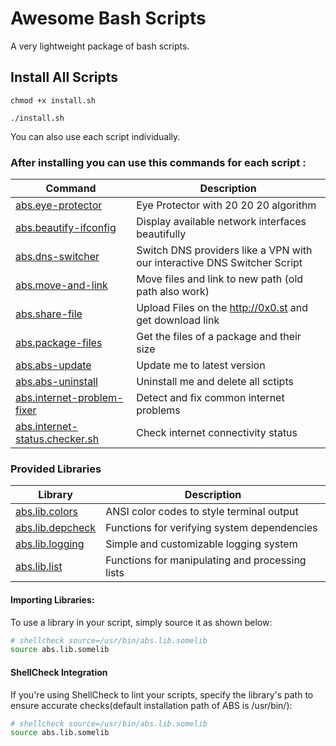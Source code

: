 # Awesome Bash Scripts

A very lightweight package of bash scripts.

## Install All Scripts

```
chmod +x install.sh
```

```
./install.sh
```

You can also use each script individually.

### After installing you can use this commands for each script :

| Command                                                             | Description                                                              |
| ------------------------------------------------------------------- | ------------------------------------------------------------------------ |
| [abs.eye-protector](<Scripts/Eye Protector>)                        | Eye Protector with 20 20 20 algorithm                                    |
| [abs.beautify-ifconfig](<Scripts/Beautify Ifconfig>)                | Display available network interfaces beautifully                         |
| [abs.dns-switcher](<Scripts/DNS Switcher>)                          | Switch DNS providers like a VPN with our interactive DNS Switcher Script |
| [abs.move-and-link](<Scripts/Move And Link>)                        | Move files and link to new path (old path also work)                     |
| [abs.share-file](<Scripts/Share File>)                              | Upload Files on the http://0x0.st and get download link                  |
| [abs.package-files](<Scripts/Package Files>)                        | Get the files of a package and their size                                |
| [abs.abs-update](<Scripts/ABS Update>)                              | Update me to latest version                                              |
| [abs.abs-uninstall](<Scripts/ABS Uninstall>)                        | Uninstall me and delete all sctipts                                      |
| [abs.internet-problem-fixer](<Scripts/Internet Problem Fixer>)      | Detect and fix common internet problems                                  |
| [abs.internet-status.checker.sh](<Scripts/Internet Status Checker>) | Check internet connectivity status                                       |
### Provided Libraries
| Library                                  | Description                                     |
| ---------------------------------------- | ----------------------------------------------- |
| [abs.lib.colors](<Libraries/colors>)     | ANSI color codes to style terminal output       |
| [abs.lib.depcheck](<Libraries/depcheck>) | Functions for verifying system dependencies     |
| [abs.lib.logging](<Libraries/logging>)   | Simple and customizable logging system          |
| [abs.lib.list](<Libraries/list>)         | Functions for manipulating and processing lists |
#### Importing Libraries:

To use a library in your script, simply source it as shown below:
```bash
# shellcheck source=/usr/bin/abs.lib.somelib
source abs.lib.somelib
```
#### ShellCheck Integration

If you're using ShellCheck to lint your scripts, specify the library's path to ensure accurate checks(default installation path of ABS is /usr/bin/):
```bash
# shellcheck source=/usr/bin/abs.lib.somelib
source abs.lib.somelib
```
